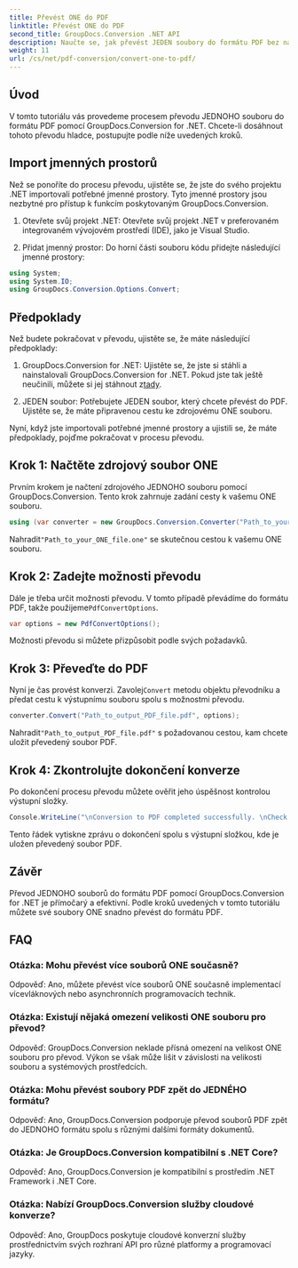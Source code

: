 ```yaml
---
title: Převést ONE do PDF
linktitle: Převést ONE do PDF
second_title: GroupDocs.Conversion .NET API
description: Naučte se, jak převést JEDEN soubory do formátu PDF bez námahy pomocí GroupDocs.Conversion for .NET. Postupujte podle našeho podrobného průvodce.
weight: 11
url: /cs/net/pdf-conversion/convert-one-to-pdf/
---
```

## Úvod

V tomto tutoriálu vás provedeme procesem převodu JEDNOHO souboru do formátu PDF pomocí GroupDocs.Conversion for .NET. Chcete-li dosáhnout tohoto převodu hladce, postupujte podle níže uvedených kroků.

## Import jmenných prostorů

Než se ponoříte do procesu převodu, ujistěte se, že jste do svého projektu .NET importovali potřebné jmenné prostory. Tyto jmenné prostory jsou nezbytné pro přístup k funkcím poskytovaným GroupDocs.Conversion.

1. Otevřete svůj projekt .NET: Otevřete svůj projekt .NET v preferovaném integrovaném vývojovém prostředí (IDE), jako je Visual Studio.

2. Přidat jmenný prostor: Do horní části souboru kódu přidejte následující jmenné prostory:

```csharp
using System;
using System.IO;
using GroupDocs.Conversion.Options.Convert;
```

## Předpoklady

Než budete pokračovat v převodu, ujistěte se, že máte následující předpoklady:

1.  GroupDocs.Conversion for .NET: Ujistěte se, že jste si stáhli a nainstalovali GroupDocs.Conversion for .NET. Pokud jste tak ještě neučinili, můžete si jej stáhnout z[tady](https://releases.groupdocs.com/conversion/net/).

2. JEDEN soubor: Potřebujete JEDEN soubor, který chcete převést do PDF. Ujistěte se, že máte připravenou cestu ke zdrojovému ONE souboru.

Nyní, když jste importovali potřebné jmenné prostory a ujistili se, že máte předpoklady, pojďme pokračovat v procesu převodu.

## Krok 1: Načtěte zdrojový soubor ONE

Prvním krokem je načtení zdrojového JEDNOHO souboru pomocí GroupDocs.Conversion. Tento krok zahrnuje zadání cesty k vašemu ONE souboru.

```csharp
using (var converter = new GroupDocs.Conversion.Converter("Path_to_your_ONE_file.one"))
```

 Nahradit`"Path_to_your_ONE_file.one"` se skutečnou cestou k vašemu ONE souboru.

## Krok 2: Zadejte možnosti převodu

 Dále je třeba určit možnosti převodu. V tomto případě převádíme do formátu PDF, takže použijeme`PdfConvertOptions`.

```csharp
var options = new PdfConvertOptions();
```

Možnosti převodu si můžete přizpůsobit podle svých požadavků.

## Krok 3: Převeďte do PDF

 Nyní je čas provést konverzi. Zavolej`Convert` metodu objektu převodníku a předat cestu k výstupnímu souboru spolu s možnostmi převodu.

```csharp
converter.Convert("Path_to_output_PDF_file.pdf", options);
```

 Nahradit`"Path_to_output_PDF_file.pdf"` s požadovanou cestou, kam chcete uložit převedený soubor PDF.

## Krok 4: Zkontrolujte dokončení konverze

Po dokončení procesu převodu můžete ověřit jeho úspěšnost kontrolou výstupní složky.

```csharp
Console.WriteLine("\nConversion to PDF completed successfully. \nCheck output in {0}", outputFolder);
```

Tento řádek vytiskne zprávu o dokončení spolu s výstupní složkou, kde je uložen převedený soubor PDF.

## Závěr

Převod JEDNOHO souborů do formátu PDF pomocí GroupDocs.Conversion for .NET je přímočarý a efektivní. Podle kroků uvedených v tomto tutoriálu můžete své soubory ONE snadno převést do formátu PDF.

## FAQ

### Otázka: Mohu převést více souborů ONE současně?

Odpověď: Ano, můžete převést více souborů ONE současně implementací vícevláknových nebo asynchronních programovacích technik.

### Otázka: Existují nějaká omezení velikosti ONE souboru pro převod?

Odpověď: GroupDocs.Conversion neklade přísná omezení na velikost ONE souboru pro převod. Výkon se však může lišit v závislosti na velikosti souboru a systémových prostředcích.

### Otázka: Mohu převést soubory PDF zpět do JEDNÉHO formátu?

Odpověď: Ano, GroupDocs.Conversion podporuje převod souborů PDF zpět do JEDNOHO formátu spolu s různými dalšími formáty dokumentů.

### Otázka: Je GroupDocs.Conversion kompatibilní s .NET Core?

Odpověď: Ano, GroupDocs.Conversion je kompatibilní s prostředím .NET Framework i .NET Core.

### Otázka: Nabízí GroupDocs.Conversion služby cloudové konverze?

Odpověď: Ano, GroupDocs poskytuje cloudové konverzní služby prostřednictvím svých rozhraní API pro různé platformy a programovací jazyky.